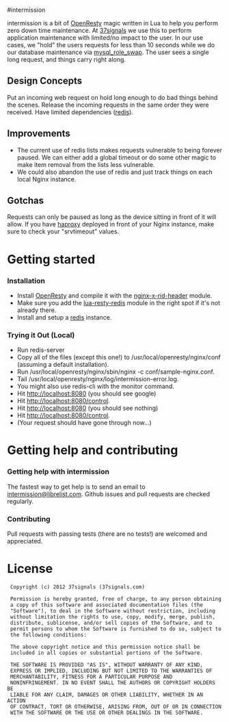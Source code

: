 #intermission


intermission is a bit of [OpenResty](http://openresty.org) magic written in Lua to help you perform zero down time maintenance. At [37signals](http://37signals.com) we use this to perform application maintenance with limited/no impact to the user. In our use cases, we "hold" the users requests for less than 10 seconds while we do our database maintenance via [mysql\_role\_swap](https://github.com/37signals/mysql_role_swap/). The user sees a single long request, and things carry right along.

## Design Concepts
Put an incoming web request on hold long enough to do bad things behind the scenes. Release the incoming requests in the same order they were received. Have limited dependencies ([redis](http://redis.io)).

## Improvements
+ The current use of redis lists makes requests vulnerable to being forever paused. We can either add a global timeout or do some other magic to make item removal from the lists less vulnerable.
+ We could also abandon the use of redis and just track things on each local Nginx instance.

## Gotchas
Requests can only be paused as long as the device sitting in front of it will allow. If you have [haproxy](haproxy.1wt.eu) deployed in front of your Nginx instance, make sure to check your "srvtimeout" values.

# Getting started
### Installation

+ Install [OpenResty](http://openresty.org) and compile it with the [nginx-x-rid-header](https://github.com/newobj/nginx-x-rid-header) module.
+ Make sure you add the [lua-resty-redis](https://github.com/agentzh/lua-resty-redis) module in the right spot if it's not already there.
+ Install and setup a [redis](http://redis.io) instance.

### Trying it Out (Local)

+ Run redis-server
+ Copy all of the files (except this one!) to /usr/local/openresty/nginx/conf (assuming a default installation).
+ Run /usr/local/openresty/nginx/sbin/nginx -c conf/sample-nginx.conf.
+ Tail /usr/local/openresty/nginx/log/intermission-error.log.
+ You might also use redis-cli with the monitor command.
+ Hit [http://localhost:8080](http://localhost:8080) (you should see google)
+ Hit [http://localhost:8080/control](http://localhost:8080/control).
+ Hit [http://localhost:8080](http://localhost:8080) (you should see nothing)
+ Hit [http://localhost:8080/control](http://localhost:8080/control).
+ (Your request should have gone through now...)

# Getting help and contributing

### Getting help with intermission
The fastest way to get help is to send an email to intermission@librelist.com. 
Github issues and pull requests are checked regularly.

### Contributing
Pull requests with passing tests (there are no tests!) are welcomed and appreciated.

# License

     Copyright (c) 2012 37signals (37signals.com)

     Permission is hereby granted, free of charge, to any person obtaining
     a copy of this software and associated documentation files (the
     "Software"), to deal in the Software without restriction, including
     without limitation the rights to use, copy, modify, merge, publish,
     distribute, sublicense, and/or sell copies of the Software, and to
     permit persons to whom the Software is furnished to do so, subject to
     the following conditions:

     The above copyright notice and this permission notice shall be
     included in all copies or substantial portions of the Software.

     THE SOFTWARE IS PROVIDED "AS IS", WITHOUT WARRANTY OF ANY KIND,
     EXPRESS OR IMPLIED, INCLUDING BUT NOT LIMITED TO THE WARRANTIES OF
     MERCHANTABILITY, FITNESS FOR A PARTICULAR PURPOSE AND
     NONINFRINGEMENT. IN NO EVENT SHALL THE AUTHORS OR COPYRIGHT HOLDERS BE
     LIABLE FOR ANY CLAIM, DAMAGES OR OTHER LIABILITY, WHETHER IN AN ACTION
     OF CONTRACT, TORT OR OTHERWISE, ARISING FROM, OUT OF OR IN CONNECTION
     WITH THE SOFTWARE OR THE USE OR OTHER DEALINGS IN THE SOFTWARE.
